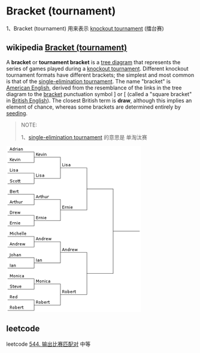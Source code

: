 # Bracket (tournament)

1、Bracket (tournament) 用来表示 [knockout tournament](https://en.wanweibaike.com/wiki-Knockout_tournament) (擂台赛)

## wikipedia [Bracket (tournament)](https://en.wikipedia.org/wiki/Bracket_(tournament))

A **bracket** or **tournament bracket** is a [tree diagram](https://en.wikipedia.org/wiki/Tree_structure) that represents the series of games played during a [knockout tournament](https://en.wikipedia.org/wiki/Knockout_tournament). Different knockout tournament formats have different brackets; the simplest and most common is that of the [single-elimination tournament](https://en.wikipedia.org/wiki/Single-elimination_tournament). The name "bracket" is [American English](https://en.wikipedia.org/wiki/American_English), derived from the resemblance of the links in the tree diagram to the [bracket](https://en.wikipedia.org/wiki/Bracket) punctuation symbol ] or [ (called a "square bracket" in [British English](https://en.wikipedia.org/wiki/British_English)). The closest British term is **draw**, although this implies an element of chance, whereas some brackets are determined entirely by [seeding](https://en.wikipedia.org/wiki/Seed_(sports)).

> NOTE: 
>
> 1、[single-elimination tournament](https://en.wanweibaike.com/wiki-Single-elimination_tournament) 的意思是 单淘汰赛



![](360px-SixteenPlayerSingleEliminationTournamentBracket.svg.png)

## leetcode

leetcode [544. 输出比赛匹配对](https://leetcode.cn/problems/output-contest-matches/) 中等